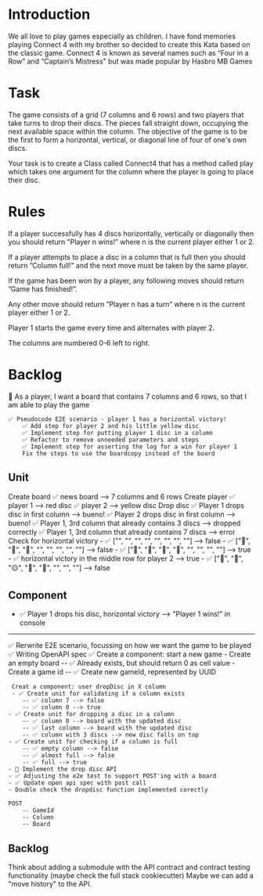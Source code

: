 # Introduction

We all love to play games especially as children. I have fond memories playing Connect 4 with my brother so decided to create this Kata based on the classic game. Connect 4 is known as several names such as “Four in a Row” and “Captain’s Mistress" but was made popular by Hasbro MB Games

# Task
The game consists of a grid (7 columns and 6 rows) and two players that take turns to drop their discs. The pieces fall straight down, occupying the next available space within the column. The objective of the game is to be the first to form a horizontal, vertical, or diagonal line of four of one's own discs.

Your task is to create a Class called Connect4 that has a method called play which takes one argument for the column where the player is going to place their disc.

# Rules
If a player successfully has 4 discs horizontally, vertically or diagonally then you should return "Player n wins!” where n is the current player either 1 or 2.

If a player attempts to place a disc in a column that is full then you should return ”Column full!” and the next move must be taken by the same player.

If the game has been won by a player, any following moves should return ”Game has finished!”.

Any other move should return ”Player n has a turn” where n is the current player either 1 or 2.
 
Player 1 starts the game every time and alternates with player 2.

The columns are numbered 0-6 left to right.

# Backlog

🤲 As a player, I want a board that contains 7 columns and 6 rows, so that I am able to play the game

    ✅ Pseudocode E2E scenario - player 1 has a horizontal victory!
        ✅ Add step for player 2 and his little yellow disc
        ✅ Implement step for putting player 1 disc in a column
        ✅ Refactor to remove unneeded parameters and steps
        ✅ Implement step for asserting the log for a win for player 1
        Fix the steps to use the boardcopy instead of the board

## Unit
Create board
    ✅ news board --> 7 columns and 6 rows
Create player
    ✅ player 1 --> red disc
    ✅ player 2 --> yellow disc
Drop disc
    ✅ Player 1 drops disc in first column --> bueno!
    ✅ Player 2 drops disc in first column --> bueno!
    ✅ Player 1, 3rd column that already contains 3 discs --> dropped correctly
    ✅ Player 1, 3rd column that already contains 7 discs --> error
Check for horizontal victory
    - ✅ ["", "", "", "", "", "", "", ""] --> false
    - ✅ ["🔴", "🔴", "🔴", "", "", "", "", ""] --> false
    - ✅ ["🔴", "🔴", "🔴", "🔴", "", "", "", ""] --> true
    - ✅ horizontal victory in the middle row for player 2 --> true
    - ✅ ["🔴", "🔴", "🟡", "🔴", "🔴", "", "", ""] --> false

 ## Component
 - ✅ Player 1 drops his disc, horizontal victory --> "Player 1 wins!" in console

---------------------------------

 ✅ Rerwrite E2E scenario, focussing on how we want the game to be played
 ✅ Writing OpenAPI spec
 ✅ Create a component: start a new game
    - Create an empty board
        -- ✅ Already exists, but should return 0 as cell value
    - Create a game id
        -- ✅ Create new gameId, represented by UUID

     Creat a component: user dropDisc in X column 
     - ✅ Create unit for validating if a column exists
        -- ✅ column 7 --> false
        -- ✅ column 0 --> true
    - ✅ Create unit for dropping a disc in a column
        -- ✅ column 0 --> board with the updated disc
        -- ✅ last column --> board with the updated disc
        -- ✅ column with 3 discs --> new disc falls on top
    - ✅ Create unit for checking if a column is full
        -- ✅ empty column --> false
        -- ✅ almost full --> false
        -- ✅ full --> true
    - 🍅 Implement the drop disc API
    - ✅ Adjusting the e2e test to support POST'ing with a board
    - ✅ Update open api spec with post call
    - Double check the dropdisc function implemented corectly 

    POST
        -- GameId
        -- Column
        -- Board

## Backlog
Think about adding a submodule with the API contract and contract testing functionality (maybe check the full stack cookiecutter)
Maybe we can add a "move history" to the API.